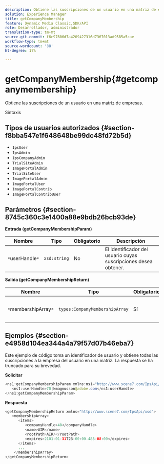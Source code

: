 ```yaml
---
description: Obtiene las suscripciones de un usuario en una matriz de empresas.
solution: Experience Manager
title: getCompanyMembership
feature: Dynamic Media Classic,SDK/API
role: Desarrollador, administrador
translation-type: tm+mt
source-git-commit: f6c97606d7a4209427316d7367013ad9585a5cae
workflow-type: tm+mt
source-wordcount: '88'
ht-degree: 17%

---
```



# getCompanyMembership{#getcompanymembership}

Obtiene las suscripciones de un usuario en una matriz de empresas.

Sintaxis

## Tipos de usuarios autorizados {#section-f8bba547e1f648648be99dc48fd72b5d}

* `IpsUser`
* `IpsAdmin`
* `IpsCompanyAdmin`
* `TrialSiteAdmin`
* `ImagePortalAdmin`
* `TrialSiteUser`
* `ImagePortalAdmin`
* `ImagePortalUser`
* `ImagePortalContrib`
* `ImagePortalContribUser`

## Parámetros {#section-8745c360c3e1400a88e9bdb26bcb93de}

**Entrada (getCompanyMembershipParam)**

| Nombre | Tipo | Obligatorio | Descripción |
|---|---|---|---|
| `*`userHandle`*` | `xsd:string` | No | El identificador del usuario cuyas suscripciones desea obtener. |

**Salida (getCompanyMembershipReturn)**

| Nombre | Tipo | Obligatorio | Descripción |
|---|---|---|---|
| `*`membershipArray`*` | `types:CompanyMembershipArray` | Sí | Matriz de miembros de la empresa. |

## Ejemplos {#section-e4958d104ea344a4a79f57d07b46eba7}

Este ejemplo de código toma un identificador de usuario y obtiene todas las suscripciones a la empresa del usuario en una matriz. La respuesta se ha truncado para su brevedad.

**Solicitar**

```java
<ns1:getCompanyMembershipParam xmlns:ns1="http://www.scene7.com/IpsApi/xsd">
   <ns1:userHandle>70|kmagnusson@adobe.com</ns1:userHandle>
</ns1:getCompanyMembershipParam>
```

**Respuesta**

```java
<getCompanyMembershipReturn xmlns="http://www.scene7.com/IpsApi/xsd">
   <membershipArray>
      <items>
         <companyHandle>48</companyHandle>
         <name>AIR</name>
         <rootPath>AIR/</rootPath>
         <expires>2101-01-31T23:00:00.485-08:00</expires>
      </items>
      ...
    </membershipArray>
</getCompanyMembershipReturn>
```

